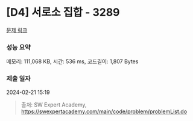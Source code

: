 # [D4] 서로소 집합 - 3289 

[문제 링크](https://swexpertacademy.com/main/code/problem/problemDetail.do?contestProbId=AWBJKA6qr2oDFAWr) 

### 성능 요약

메모리: 111,068 KB, 시간: 536 ms, 코드길이: 1,807 Bytes

### 제출 일자

2024-02-21 15:19



> 출처: SW Expert Academy, https://swexpertacademy.com/main/code/problem/problemList.do